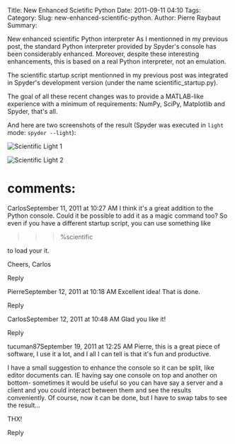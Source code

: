 Title: New Enhanced Scietific Python
Date: 2011-09-11 04:10
Tags: 
Category: 
Slug: new-enhanced-scientific-python.
Author: Pierre Raybaut
Summary: 

New enhanced scientific Python interpreter
As I mentionned in my previous post, the standard Python interpreter provided by Spyder's console has been considerably enhanced. Moreover, despite these interesting enhancements, this is based on a real Python interpreter, not an emulation.

The scientific startup script mentionned in my previous post was integrated in Spyder's development version (under the name scientific_startup.py).

The goal of all these recent changes was to provide a MATLAB-like experience with a minimum of requirements: NumPy, SciPy, Matplotlib and Spyder, that's all.

And here are two screenshots of the result (Spyder was executed in `light` mode: `spyder --light`):


![Scientific Light 1](/images/blog/sl_scientific.png)


![Scientific Light 2](/images/blog/sl_scientific2.png)

comments:
=========
CarlosSeptember 11, 2011 at 10:27 AM
I think it's a great addition to the Python console. Could it be possible to add it as a magic command too? So even if you have a different startup script, you can use something like

>>> %scientific

to load your it.

Cheers,
Carlos

Reply

PierreSeptember 12, 2011 at 10:18 AM
Excellent idea!
That is done.

Reply

CarlosSeptember 12, 2011 at 10:48 AM
Glad you like it!

Reply

tucuman87September 19, 2011 at 12:25 AM
Pierre, this is a great piece of software, I use it a lot, and I all I can tell is that it's fun and productive.

I have a small suggestion to enhance the console so it can be split, like editor documents can. IE having say one console on top and another on bottom- sometimes it would be useful so you can have say a server and a client and you could interact between them and see the results conveniently. Of course, now it can be done, but I have to swap tabs to see the result...

THX!

Reply
